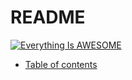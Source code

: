 # README

[![Everything Is AWESOME](https://yt-embed.herokuapp.com/embed?v=SeZWd4VCrD0)](\[https:/www.youtube.com/watch)

* [Table of contents](<Table of contents.md>)
